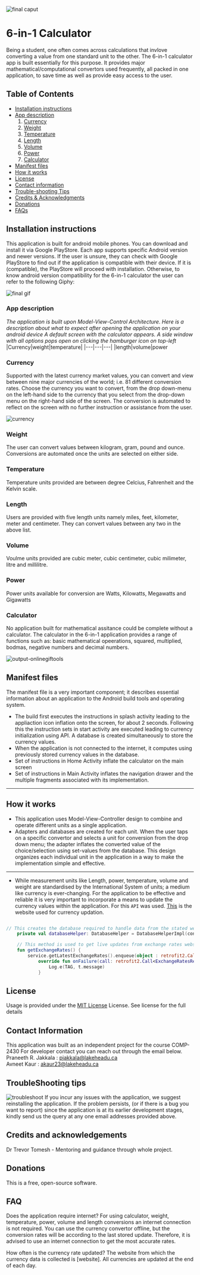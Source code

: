 ![final caput](https://user-images.githubusercontent.com/70349256/115798646-b9acb680-a3a4-11eb-9b65-94a675f61030.jpg)

# 6-in-1 Calculator



Being a student, one often comes across calculations that invlove converting a value from one standard unit to the other. The 6-in-1 calculator app is built essentially for this purpose. It provides major mathematical/computational convertors used frequently, all packed in one application, to save time as well as provide easy access to the user.

## Table of Contents
- [Installation instructions](#Installation-instructions)
- [App description](#App-description)
  1. [Currency](#Currency)
  2. [Weight](#Weight)
  3. [Temperature](#Temperature)
  4. [Length](#Length)
  5. [Volume](#Volume)
  6. [Power](#Power)
  7. [Calculator](#Calculator)   
- [Manifest files](#Manifest-files)
- [How it works](#How-it-works)
- [License](#License)
- [Contact information](#Contact-Information)
- [Trouble-shooting Tips](#TroubleShooting-tips)
- [Credits & Acknowledgments](#Credits-and-acknowledgements)
- [Donations](#Donations)
- [FAQs](#FAQ)


##  **Installation instructions** 

This application is built for android mobile phones. You can download and install it via Google PlayStore. Each app supports specific Android version and newer versions. If the user is unsure, they can check with Google PlayStore to find out if the application is compatible with their device. If it is (compatible), the PlayStore will proceed with installation. Otherwise, to know android version compatibility for the 6-in-1 calculator the user can refer to the following Giphy: 

![final gif](https://user-images.githubusercontent.com/70349256/115795213-7f8be680-a39d-11eb-955d-517c6c28e66c.gif)




### **App description**
_The application is built upon Model-View-Control Architecture. Here is a description about what to expect after opening the application on your android device
A default screen with the calculator appears. A side window with all options pops open on clicking the hamburger icon on top-left_
|Currency|weight|temperature|
|---|---|---|
|length|volume|power

### Currency
Supported with the latest currency market values, you can convert and view between nine major currencies of the world; i.e. 81 different conversion rates. 
Choose the currency you want to convert, from the drop down-menu on the left-hand side to the currency that you select from the drop-down menu on the right-hand side of the screen. The conversion is automated to reflect on the screen with no further instruction or assistance from the user.

![currency](https://user-images.githubusercontent.com/70349256/115792221-e1e1e880-a397-11eb-986e-52f87ca71c34.jpeg)


### Weight
The user can convert values between kilogram, gram, pound and ounce. Conversions are automated once the units are selected on either side.  
### Temperature
Temperature units provided are between degree Celcius, Fahrenheit and the Kelvin scale. 
### Length
Users are provided with five length units namely miles, feet, kilometer, meter and centimeter. They can convert values between any two in the above list.
### Volume
Voulme units provided are cubic meter, cubic centimeter, cubic milimeter, litre and millilitre.
### Power
Power units available for conversion are Watts, Kilowatts, Megawatts and Gigawatts
### Calculator
No application built for mathematical assitance could be complete without a calculator. The calculator in the 6-in-1 application provides a range of functions such as: basic mathematical opeerations, squared, multiplied, bodmas, negative numbers and decimal numbers.

![output-onlinegiftools](https://user-images.githubusercontent.com/70349256/115795665-53249a00-a39e-11eb-8915-f00c1881ea58.gif)


## Manifest files
The manifest file is a very important component; it describes essential information about an application to the Android build tools and operating system. <br/>
* The build first executes the instructions in splash activity leading to the appliaction icon inflation onto the screen, for about 2 seconds. Following this the instruction sets in start activity are executed leading to currency initialization using API. A database is created simultaneously to store the currency values.
* When the application is not connected to the internet, it computes using previously stored currency values in the database. 
* Set of instructions in Home Activity inflate the calculator on the main screen
* Set of instructions in Main Activity inflates the navigation drawer and the multiple fragments associated with its implementation. 
___

## How it works
* This application uses Model-View-Controller design to combine and operate different units as a single application. 
* Adapters and databases are created for each unit. When the user taps on a specific convertor and selects a unit for conversion from the drop down menu; the adapter inflates the converted value of the choice/selection using set-values from the database. This design organizes each individual unit in the application in a way to make the implementation simple and effective.

***
* While measurement units like Length, power, temperature, volume and weight are standardised by the International System of units; a medium like currency is ever-changing. For the application to be effective and reliable it is very important to incorporate a means to update the currency values within the application. For this `API` was used. [This](https://openexchangerates.org/) is the website used for currency updation.

```kotlin

// This creates the database required to handle data from the stated website
    private val databaseHelper: DatabaseHelper = DatabaseHelperImpl(context)

    // This method is used to get live updates from exchange rates website using api and uses different method to handle the situations
    fun getExchangeRates() {
        service.getLatestExchangeRates().enqueue(object : retrofit2.Callback<ExchangeRatesResponse> {
            override fun onFailure(call: retrofit2.Call<ExchangeRatesResponse>, t: Throwable) {
                Log.e(TAG, t.message)
            }
```

## License
Usage is provided under the [MIT License](https://opensource.org/licenses/MIT) License. See license for the full details

## Contact Information
This application was built as an independent project for the course COMP-2430 For developer contact you can reach out through the email below. <br/>
Praneeth R. Jakkala : pjakkala@lakeheadu.ca <br/>
Avneet Kaur : akaur23@lakeheadu.ca


## TroubleShooting tips
![troubleshoot](https://user-images.githubusercontent.com/82283086/114631675-10bad900-9c8b-11eb-9b09-056f03349d47.png)
If you incur any issues with the application, we suggest reinstalling the application. If the problem persists, (or if there is a bug you want to report) since the application is at its earlier development stages, kindly send us the query at any one email addresses provided above.

## Credits and acknowledgements
Dr Trevor Tomesh - Mentoring and guidance through whole project.


## Donations
This is a free, open-source software.

## FAQ
Does the application require internet?
For using calculator, weight, temperature, power, volume and length conversions an internet connection is not required. You can use the currency convertor offline, but the conversion rates will be according to the last stored update. Therefore, it is advised to use an internet connection to get the most accurate rates.

How often is the currency rate updated?
The website from which the currency data is collected is [website]. All currencies are updated at the end of each day.

